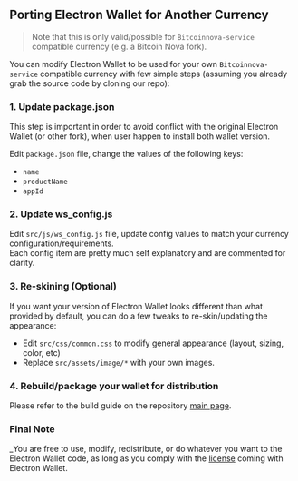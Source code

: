## Porting Electron Wallet for Another Currency

> Note that this is only valid/possible for `Bitcoinnova-service` compatible currency (e.g. a Bitcoin Nova fork).

You can modify Electron Wallet to be used for your own `Bitcoinnova-service` compatible currency with few simple steps (assuming you already grab the source code by cloning our repo):

### 1. Update package.json
This step is important in order to avoid conflict with the original Electron Wallet (or other fork), when user happen to install both wallet version.

Edit `package.json` file, change the values of the following keys:
- `name`
- `productName`
- `appId`

### 2. Update ws_config.js
Edit `src/js/ws_config.js` file, update config values to match your currency configuration/requirements.  
Each config item are pretty much self explanatory and are commented for clarity.

### 3. Re-skining (Optional)
If you want your version of Electron Wallet looks different than what provided by default, you can do a few tweaks to re-skin/updating the appearance:
- Edit `src/css/common.css` to modify general appearance (layout, sizing, color, etc)
- Replace `src/assets/image/*` with your own images.

### 4. Rebuild/package your wallet for distribution
Please refer to the build guide on the repository [main page](https://github.com/BitcoinNova/bitcoinnova-wallet-electron).

### Final Note
_You are free to use, modify, redistribute, or do whatever you want to the Electron Wallet code, as long as you comply with the [license](https://github.com/BitcoinNova/bitcoinnova-wallet-electron/blob/master/LICENSE.md) coming with Electron Wallet.
